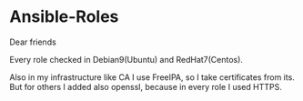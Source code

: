 # Ansible-Roles
Dear friends

Every role checked in Debian9(Ubuntu) and RedHat7(Centos).

Also in my infrastructure like CA I use FreeIPA, so I take certificates from its. But for others I added also openssl, because in every role I used HTTPS. 

